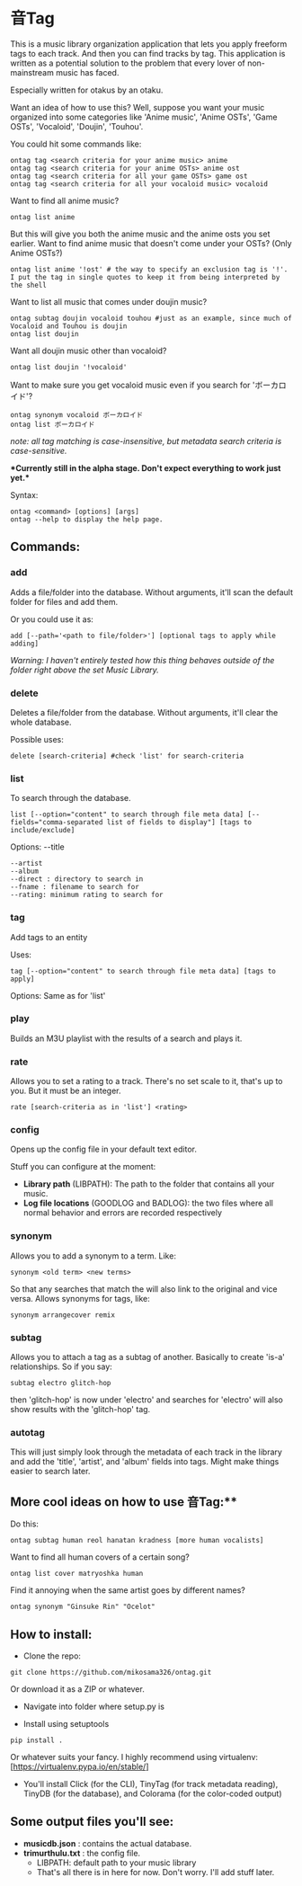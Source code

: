 # 音Tag

This is a music library organization application that lets you apply freeform tags to each track. And then you can find tracks by tag. This application is written as a potential solution to the problem that every lover of non-mainstream music has faced.

Especially written for otakus by an otaku.

Want an idea of how to use this?
Well, suppose you want your music organized into some categories like 'Anime music', 'Anime OSTs', 'Game OSTs', 'Vocaloid', 'Doujin', 'Touhou'.

You could hit some commands like:
~~~~
ontag tag <search criteria for your anime music> anime
ontag tag <search criteria for your anime OSTs> anime ost
ontag tag <search criteria for all your game OSTs> game ost
ontag tag <search criteria for all your vocaloid music> vocaloid
~~~~

Want to find all anime music?
~~~~
ontag list anime
~~~~
But this will give you both the anime music and the anime osts you set earlier.
Want to find anime music that doesn't come under your OSTs? (Only Anime OSTs?)
~~~~
ontag list anime '!ost' # the way to specify an exclusion tag is '!'. I put the tag in single quotes to keep it from being interpreted by the shell
~~~~

Want to list all music that comes under doujin music?
~~~~
ontag subtag doujin vocaloid touhou #just as an example, since much of Vocaloid and Touhou is doujin
ontag list doujin
~~~~

Want all doujin music other than vocaloid?
~~~~
ontag list doujin '!vocaloid'
~~~~

Want to make sure you get vocaloid music even if you search for 'ボーカロイド'?
~~~~
ontag synonym vocaloid ボーカロイド
ontag list ボーカロイド
~~~~

*note: all tag matching is case-insensitive, but metadata search criteria is case-sensitive.*

**\*Currently still in the alpha stage. Don't expect everything to work just yet.\***

Syntax:
~~~~
ontag <command> [options] [args]
ontag --help to display the help page.
~~~~

## Commands:

### add
Adds a file/folder into the database. Without arguments, it'll scan the default folder for files and add them.

Or you could use it as:
~~~~
add [--path='<path to file/folder>'] [optional tags to apply while adding]
~~~~
*Warning: I haven't entirely tested how this thing behaves outside of the folder right above the set Music Library.*

### delete
Deletes a file/folder from the database. Without arguments, it'll clear the whole database.

Possible uses:
~~~~
delete [search-criteria] #check 'list' for search-criteria
~~~~

### list
To search through the database.
~~~~
list [--option="content" to search through file meta data] [--fields="comma-separated list of fields to display"] [tags to include/exclude]
~~~~
Options:
--title
~~~~
--artist
--album
--direct : directory to search in
--fname : filename to search for
--rating: minimum rating to search for
~~~~
### tag
Add tags to an entity

Uses:
~~~~
tag [--option="content" to search through file meta data] [tags to apply]
~~~~

Options:
Same as for 'list'

### play
Builds an M3U playlist with the results of a search and plays it.

### rate
Allows you to set a rating to a track. There's no set scale to it, that's up to you. But it must be an integer.

~~~~
rate [search-criteria as in 'list'] <rating>
~~~~

### config
Opens up the config file in your default text editor.

Stuff you can configure at the moment:
+ **Library path** (LIBPATH): The path to the folder that contains all your music.
+ **Log file locations** (GOODLOG and BADLOG): the two files where all normal behavior and errors are recorded respectively

### synonym
Allows you to add a synonym to a term. Like:
~~~~
synonym <old term> <new terms>
~~~~

So that any searches that match the <new term> will also link to the original and vice versa.
Allows synonyms for tags, like:
~~~~
synonym arrangecover remix
~~~~

### subtag
Allows you to attach a tag as a subtag of another. Basically to create 'is-a' relationships. So if you say:

~~~~
subtag electro glitch-hop
~~~~

then 'glitch-hop' is now under 'electro' and searches for 'electro' will also show results with the 'glitch-hop' tag.

### autotag

This will just simply look through the metadata of each track in the library and add the 'title', 'artist', and 'album' fields into tags. Might make things easier to search later.

## More cool ideas on how to use 音Tag:**
Do this:
~~~~
ontag subtag human reol hanatan kradness [more human vocalists]
~~~~
Want to find all human covers of a certain song?
~~~~
ontag list cover matryoshka human
~~~~

Find it annoying when the same artist goes by different names?
~~~~
ontag synonym "Ginsuke Rin" "Ocelot"
~~~~

## How to install:
+ Clone the repo:
~~~~
git clone https://github.com/mikosama326/ontag.git
~~~~
Or download it as a ZIP or whatever.

+ Navigate into folder where setup.py is

+ Install using setuptools
~~~~
pip install .
~~~~
Or whatever suits your fancy. I highly recommend using virtualenv: [https://virtualenv.pypa.io/en/stable/]

+ You'll install Click (for the CLI), TinyTag (for track metadata reading), TinyDB (for the database), and Colorama (for the color-coded output)

## Some output files you'll see:
+ **musicdb.json** : contains the actual database.
+ **trimurthulu.txt** : the config file.
   - LIBPATH: default path to your music library
   - That's all there is in here for now. Don't worry. I'll add stuff later.
